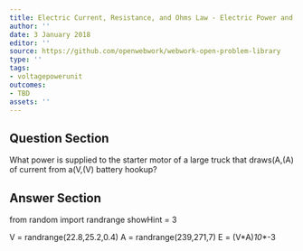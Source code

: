 ```yaml
---
title: Electric Current, Resistance, and Ohms Law - Electric Power and Energy
author: ''
date: 3 January 2018
editor: ''
source: https://github.com/openwebwork/webwork-open-problem-library
type: ''
tags:
- voltagepowerunit
outcomes:
- TBD
assets: ''
---
```


## Question Section 

What power is supplied to the starter motor of a large truck that draws(A,(A) of current from a(V,(V) battery hookup?


## Answer Section

from random import randrange
showHint = 3


V = randrange(22.8,25.2,0.4)
A = randrange(239,271,7)
E = (V*A)*10**-3